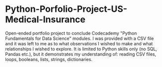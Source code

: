 # Python-Porfolio-Project-US-Medical-Insurance
Open-ended portfolio project to conclude Codecademy "Python Fundamentals for Data Science" modules.
I was provided with a CSV file and it was left to me as to what observations I wished to make and what relationships I wished to explore.
It is limited to Python skills only (no SQL, Pandas etc.), but it demonstrates my understanding of: reading CSV files, loops, booleans, lists, strings, dictionaries.
